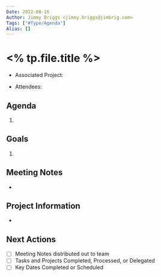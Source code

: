 ```yaml
---
Date: 2022-08-16
Author: Jimmy Briggs <jimmy.briggs@jimbrig.com>
Tags: ["#Type/Agenda"]
Alias: []
---
```


# <% tp.file.title %>

- Associated Project:

- Attendees:

## Agenda

1.

## Goals

1.

## Meeting Notes

- 

## Project Information

- 

## Next Actions

- [ ] Meeting Notes distributed out to team
- [ ] Tasks and Projects Completed, Processed, or Delegated
- [ ] Key Dates Completed or Scheduled

##  

